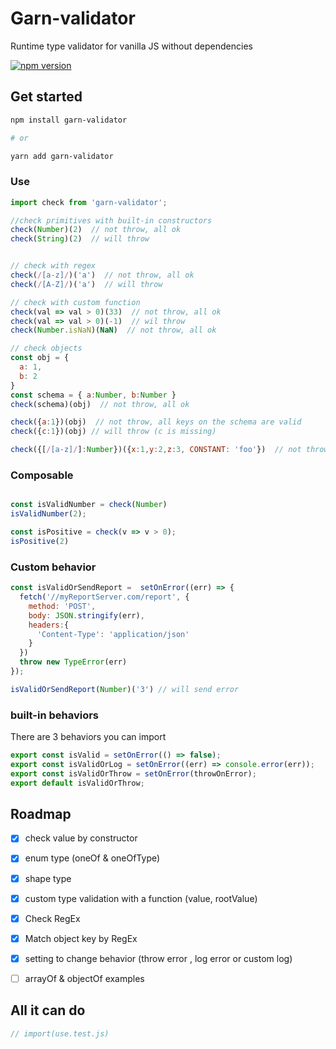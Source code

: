 # Garn-validator

Runtime type validator for vanilla JS without dependencies

[![npm version](https://badge.fury.io/js/garn-validator.svg)](https://www.npmjs.com/package/garn-validator)

## Get started

```bash
npm install garn-validator

# or

yarn add garn-validator

```

### Use


```js
import check from 'garn-validator';

//check primitives with built-in constructors
check(Number)(2)  // not throw, all ok
check(String)(2)  // will throw


// check with regex
check(/[a-z]/)('a')  // not throw, all ok
check(/[A-Z]/)('a')  // will throw

// check with custom function
check(val => val > 0)(33)  // not throw, all ok
check(val => val > 0)(-1)  // wil throw
check(Number.isNaN)(NaN)  // not throw, all ok

// check objects
const obj = {
  a: 1,
  b: 2
}
const schema = { a:Number, b:Number }
check(schema)(obj)  // not throw, all ok

check({a:1})(obj)  // not throw, all keys on the schema are valid
check({c:1})(obj) // will throw (c is missing)

check({[/[a-z]/]:Number})({x:1,y:2,z:3, CONSTANT: 'foo'})  // not throw, all lowercase keys are numbers


```
### Composable

```js

const isValidNumber = check(Number)
isValidNumber(2);

const isPositive = check(v => v > 0);
isPositive(2)

```
### Custom behavior

```js
const isValidOrSendReport =  setOnError((err) => {
  fetch('//myReportServer.com/report', {
    method: 'POST',
    body: JSON.stringify(err),
    headers:{
      'Content-Type': 'application/json'
    }
  })
  throw new TypeError(err)
});

isValidOrSendReport(Number)('3') // will send error

```

### built-in behaviors

There are 3 behaviors you can import

```js
export const isValid = setOnError(() => false);
export const isValidOrLog = setOnError((err) => console.error(err));
export const isValidOrThrow = setOnError(throwOnError);
export default isValidOrThrow;

```


## Roadmap
- [x] check value by constructor
- [x] enum type (oneOf & oneOfType)
- [x] shape type
- [x] custom type validation with a function (value, rootValue)
- [x] Check RegEx
- [x] Match object key by RegEx
- [x] setting to change behavior (throw error , log error or custom log)
- [ ] arrayOf & objectOf examples



## All it can do

```jsx
// import(use.test.js)
```